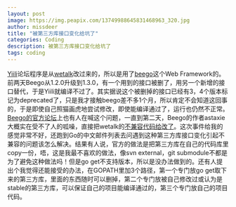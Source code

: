 ```yaml
---
layout: post
image: https://img.peapix.com/13749988645831468963_320.jpg
author: missdeer
title: "被第三方库接口变化给坑了"
categories: Coding
description: 被第三方库接口变化给坑了
tags: coding
---
```

[Yiili](http://yii.li)论坛程序是从[wetalk](https://github.com/beego/wetalk)改过来的，所以是用了[beego](https://github.com/astaxie/beego)这个Web Framework的。前两天Beego从1.2.0升级到1.3.0，有一个用到的接口被删了，用另一个新增的接口替代，于是Yiili就编译不过了。其实据说这个被删掉的接口已经有3，4个版本标记为deprecated了，只是我才接触beego差不多1个月，所以肯定不会知道这回事的，于是即使自己照猫画虎地尝试修改，即使能编译通过了，运行也仍然不正常。[Beego的官方论坛](http://bbs.go-china.org)上也有人在喊这个问题，一直到第二天，Beego的作者astaxie大概实在受不了人的呱噪，直接把wetalk的[不兼容代码给改了](https://github.com/beego/wetalk/commit/5f90e2a1a4c49d9d95b2361e954d959e7e68a310)。这次事件给我的感觉非常不好，还跑到Go的中文邮件列表去问遇到这种第三方库接口变化引起不兼容的问题该怎么解决。结果有人说，官方的做法是把第三方库在自己的代码库里copy一份，唔，这是我最不喜欢的做法，像svn external，git submodule不都是为了避免这种做法吗！但是go get不支持版本，所以是没办法做到的。还有人提出个我觉得还能接受的办法，在GOPATH里加3个路径，第一个专门放go get取下来的第三方库，里面的东西随时可以删掉，第二个专门放被自己修改过或认为是stable的第三方库，可以保证自己的项目能编译通过的，第三个专门放自己的项目代码。


